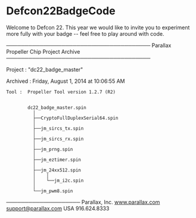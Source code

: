 Defcon22BadgeCode
=================
Welcome to Defcon 22. This year we would like to invite you to experiment more fully with your badge -- feel free to play around with code.

───────────────────────────────────────
Parallax Propeller Chip Project Archive
───────────────────────────────────────

 Project :  "dc22_badge_master"

Archived :  Friday, August 1, 2014 at 10:06:55 AM

    Tool :  Propeller Tool version 1.2.7 (R2)


            dc22_badge_master.spin
              │
              ├──CryptoFullDuplexSerial64.spin
              │
              ├──jm_sircs_tx.spin
              │
              ├──jm_sircs_rx.spin
              │
              ├──jm_prng.spin
              │
              ├──jm_eztimer.spin
              │
              ├──jm_24xx512.spin
              │    │
              │    └──jm_i2c.spin
              │
              └──jm_pwm8.spin


────────────────────
Parallax, Inc.
www.parallax.com
support@parallax.com
USA 916.624.8333